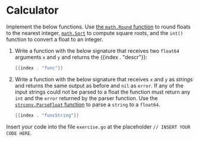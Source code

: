 # Calculator

Implement the below functions. Use [the `math.Round` function](https://pkg.go.dev/math#Round) to round floats to the nearest integer, [`math.Sqrt`](https://pkg.go.dev/math#Sqrt) to compute square roots, and the `int()` function to convert a float to an integer.

1. Write a function with the below signature that receives two `float64` arguments `x` and `y` and returns the {{index . "descr"}}:

   ```go
   {{index . "func"}}
   ```

2. Write a function with the below signature that receives `x` and `y` as *strings* and returns the same output as before and `nil` as `error`. If any of the input strings could not be parsed to a float the function must return any `int` and the `error` returned by the parser function. Use the [`strconv.ParseFloat` function](https://pkg.go.dev/strconv#ParseFloat) to parse a `string` to a `float64`.

   ```go
   {{index . "funcString"}}
   ```

Insert your code into the file `exercise.go` at the placeholder `// INSERT YOUR CODE HERE`.
